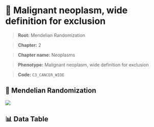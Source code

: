 # 🧪 Malignant neoplasm, wide definition for exclusion

> **Root:** Mendelian Randomization

> **Chapter:** 2  

> **Chapter name:** Neoplasms

> **Phenotype:** Malignant neoplasm, wide definition for exclusion  

> **Code:** `C3_CANCER_WIDE`

## 🧬 Mendelian Randomization  

<img src="/MR/Figures/Forward/C3_CANCER_WIDE.png"/>

## 📊 Data Table

<CsvTableMRF src="/public/MR/Data/Forward/C3_CANCER_WIDE.csv"/>
